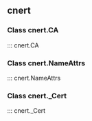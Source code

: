 ## cnert

### Class cnert.CA

::: cnert.CA

### Class cnert.NameAttrs

::: cnert.NameAttrs

### Class cnert._Cert

::: cnert._Cert
